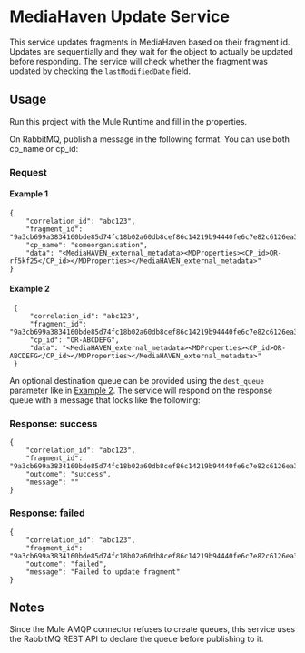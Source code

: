 # MediaHaven Update Service
This service updates fragments in MediaHaven based on their fragment id. Updates are sequentially and they wait for the object to actually be updated before responding. The service will check whether the fragment was updated by checking the `lastModifiedDate` field.

## Usage
Run this project with the Mule Runtime and fill in the properties.

On RabbitMQ, publish a message in the following format. You can use both cp_name or cp_id:
### Request
#### Example 1
```
{
    "correlation_id": "abc123",
    "fragment_id": "9a3cb699a3834160bde85d74fc18b02a60db8cef86c14219b94440fe6c7e82c6126ea398274e44b0be193d76aacec50",
    "cp_name": "someorganisation",
    "data": "<MediaHAVEN_external_metadata><MDProperties><CP_id>OR-rf5kf25</CP_id></MDProperties></MediaHAVEN_external_metadata>"
}
```
#### Example 2<a name="example2" />
```
 {
     "correlation_id": "abc123",
     "fragment_id": "9a3cb699a3834160bde85d74fc18b02a60db8cef86c14219b94440fe6c7e82c6126ea398274e44b0be193d76aacec50",
     "cp_id": "OR-ABCDEFG",
     "data": "<MediaHAVEN_external_metadata><MDProperties><CP_id>OR-ABCDEFG</CP_id></MDProperties></MediaHAVEN_external_metadata>"
 }
 ```

An optional destination queue can be provided using the `dest_queue` parameter like in [Example 2](example2).
The service will respond on the response queue with a message that looks like the following:
### Response: success
```
{
	"correlation_id": "abc123",
	"fragment_id": "9a3cb699a3834160bde85d74fc18b02a60db8cef86c14219b94440fe6c7e82c6126ea398274e44b0be193d76aacec50",
	"outcome": "success",
	"message": ""
}
```

### Response: failed
```
{
	"correlation_id": "abc123",
	"fragment_id": "9a3cb699a3834160bde85d74fc18b02a60db8cef86c14219b94440fe6c7e82c6126ea398274e44b0be193d76aacec50",
	"outcome": "failed",
	"message": "Failed to update fragment"
}
```

## Notes
Since the Mule AMQP connector refuses to create queues, this service uses the RabbitMQ REST API to declare the queue before publishing to it.
